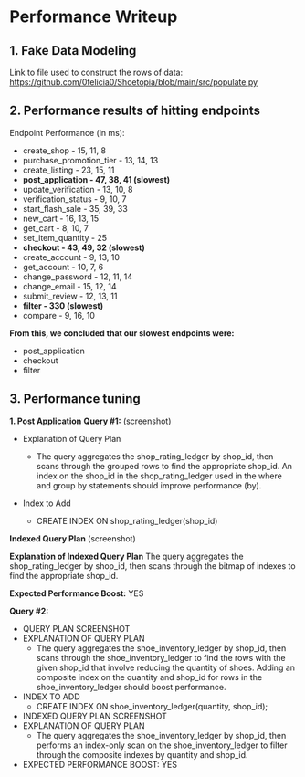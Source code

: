 # Performance Writeup

## 1. Fake Data Modeling
Link to file used to construct the rows of data: https://github.com/0felicia0/Shoetopia/blob/main/src/populate.py 

## 2. Performance results of hitting endpoints
Endpoint Performance (in ms):
- create_shop - 15, 11, 8
- purchase_promotion_tier - 13, 14, 13
- create_listing - 23, 15, 11
- **post_application - 47, 38, 41 (slowest)**
- update_verification - 13, 10, 8
- verification_status - 9, 10, 7
- start_flash_sale - 35, 39, 33
- new_cart - 16, 13, 15
- get_cart - 8, 10, 7
- set_item_quantity - 25
- **checkout - 43, 49, 32 (slowest)**
- create_account - 9, 13, 10
- get_account - 10, 7, 6
- change_password - 12, 11, 14
- change_email - 15, 12, 14
- submit_review - 12, 13, 11
- **filter - 330 (slowest)**
- compare - 9, 16, 10

**From this, we concluded that our slowest endpoints were:**
- post_application
- checkout
- filter

## 3. Performance tuning

**1. Post Application**
**Query #1:**
(screenshot)

- Explanation of Query Plan 
    - The query aggregates the shop_rating_ledger by shop_id, then scans through the grouped rows to find the appropriate shop_id. An index on the shop_id in the shop_rating_ledger used in the where and group by statements should improve performance (by).

- Index to Add
    - CREATE INDEX ON shop_rating_ledger(shop_id)

**Indexed Query Plan**
(screenshot)

**Explanation of Indexed Query Plan**
The query aggregates the shop_rating_ledger by shop_id, then scans through the bitmap of indexes to find the appropriate shop_id.

**Expected Performance Boost:** YES

**Query #2:**
- QUERY PLAN SCREENSHOT
- EXPLANATION OF QUERY PLAN
	- The query aggregates the shoe_inventory_ledger by shop_id, then scans through the shoe_inventory_ledger to find the rows with the given shop_id that involve reducing the quantity of shoes. Adding an composite index on the quantity and shop_id for rows in the shoe_inventory_ledger should boost performance. 
- INDEX TO ADD
	- CREATE INDEX ON shoe_inventory_ledger(quantity, shop_id);
- INDEXED QUERY PLAN SCREENSHOT
- EXPLANATION OF QUERY PLAN
	- The query aggregates the shoe_inventory_ledger by shop_id, then performs an index-only scan on the shoe_inventory_ledger to filter through the composite indexes by quantity and shop_id.
- EXPECTED PERFORMANCE BOOST: YES



